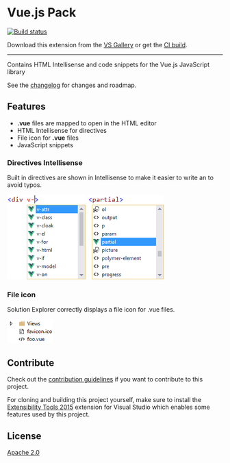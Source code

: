 # Vue.js Pack

[![Build status](https://ci.appveyor.com/api/projects/status/y20hsx8sjiaijld5?svg=true)](https://ci.appveyor.com/project/madskristensen/vuepack)

<!-- Update the VS Gallery link after you upload the VSIX-->
Download this extension from the [VS Gallery](https://visualstudiogallery.msdn.microsoft.com/[GuidFromGallery])
or get the [CI build](http://vsixgallery.com/extension/6ac8e91a-ade2-4e25-a8e1-a779dd6aeca3/).

---------------------------------------

Contains HTML Intellisense and code snippets for the Vue.js JavaScript library

See the [changelog](CHANGELOG.md) for changes and roadmap.

## Features

- **.vue** files are mapped to open in the HTML editor
- HTML Intellisense for directives
- File icon for **.vue** files
- JavaScript snippets

### Directives Intellisense
Built in directives are shown in Intellisense to make it easier
to write an to avoid typos.

![HTML Intellisense](art/html-intellisense.png)
![HTML Intellisense partial](art/html-intellisense-partial.png)

### File icon
Solution Explorer correctly displays a file icon for .vue
files.

![File icon](art/file-icon.png)

## Contribute
Check out the [contribution guidelines](CONTRIBUTING.md)
if you want to contribute to this project.

For cloning and building this project yourself, make sure
to install the
[Extensibility Tools 2015](https://visualstudiogallery.msdn.microsoft.com/ab39a092-1343-46e2-b0f1-6a3f91155aa6)
extension for Visual Studio which enables some features
used by this project.

## License
[Apache 2.0](LICENSE)